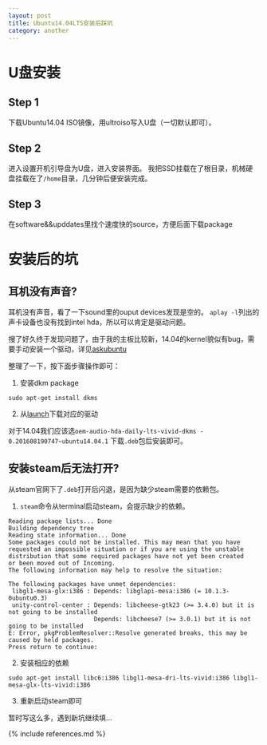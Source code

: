 ```yaml
---
layout: post
title: Ubuntu14.04LTS安装后踩坑
category: another
---
```


# U盘安装

## Step 1
下载Ubuntu14.04 ISO镜像，用ultroiso写入U盘（一切默认即可）。 

## Step 2
进入设置开机引导盘为U盘，进入安装界面。 我把SSD挂载在了根目录，机械硬盘挂载在了`/home`目录，几分钟后便安装完成。

## Step 3
在software&&upddates里找个速度快的source，方便后面下载package

# 安装后的坑

## 耳机没有声音?

耳机没有声音，看了一下sound里的ouput devices发现是空的。 `aplay -l`列出的声卡设备也没有找到intel hda，所以可以肯定是驱动问题。

搜了好久终于发现问题了，由于我的主板比较新，14.04的kernel貌似有bug，需要手动安装一个驱动，详见[askubuntu](http://askubuntu.com/questions/672187/no-audio-output-devices-detected-in-new-computer-build-with-skylake-z170-mothe)

整理了一下，按下面步骤操作即可：

1. 安装dkm package 
```
sudo apt-get install dkms
```

2. 从[launch](https://code.launchpad.net/~ubuntu-audio-dev/+archive/ubuntu/alsa-daily/+packages)下载对应的驱动

对于14.04我们应该选`oem-audio-hda-daily-lts-vivid-dkms - 0.201608190747~ubuntu14.04.1` 下载`.deb`包后安装即可。

## 安装steam后无法打开?

从steam官网下了`.deb`打开后闪退，是因为缺少steam需要的依赖包。

1. `steam`命令从terminal启动steam，会提示缺少的依赖。
```
Reading package lists... Done
Building dependency tree       
Reading state information... Done
Some packages could not be installed. This may mean that you have
requested an impossible situation or if you are using the unstable
distribution that some required packages have not yet been created
or been moved out of Incoming.
The following information may help to resolve the situation:

The following packages have unmet dependencies:
 libgl1-mesa-glx:i386 : Depends: libglapi-mesa:i386 (= 10.1.3-0ubuntu0.3)
 unity-control-center : Depends: libcheese-gtk23 (>= 3.4.0) but it is not going to be installed
                        Depends: libcheese7 (>= 3.0.1) but it is not going to be installed
E: Error, pkgProblemResolver::Resolve generated breaks, this may be caused by held packages.
Press return to continue: 
```

2.  安装相应的依赖
```
sudo apt-get install libc6:i386 libgl1-mesa-dri-lts-vivid:i386 libgl1-mesa-glx-lts-vivid:i386
```

3. 重新启动steam即可

暂时写这么多，遇到新坑继续填...

{% include references.md %}
